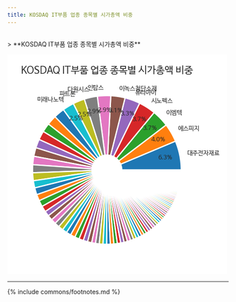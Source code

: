 ```yaml
---
title: KOSDAQ IT부품 업종 종목별 시가총액 비중
---
```

<br>
> **KOSDAQ IT부품 업종 종목별 시가총액 비중<a id="pie"></a>**

![294090](images/kosdaq_업종_IT부품_종목.png)

---
{% include commons/footnotes.md %}